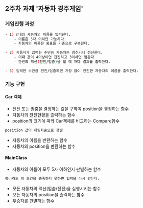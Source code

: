 
## 2주차 과제 '자동차 경주게임'
### 게임진행 과정
```bash
- 1) n대의 자동차의 이름을 입력한다.
    - 이름은 5자 이하만 가능하다.
    - 자동차의 이름은 쉼표를 기준으로 구분한다.
    
- 2) 사용자가 입력한 수만큼 자동차는 멈추거나 전진한다.
    - 이때 값이 4이상이면 전진하고 3이하면 멈춘다
    - 한번의 액션(전진/멈춤)을 할 때 마다 결과를 출력한다.
    
- 3) 입력한 수만큼 전진/멈춤하면 가장 많이 전진한 자동차의 이름을 출력한다.
```

### 기능 구현
#### Car 객체
- 전진 또는 멈춤을 결정하는 값을 구하여 position을 결정하는 함수
- 자동차의 전진현황을 출력하는 함수
- position의 크기에 따라 Car객체를 비교하는 Compare함수
```bash
position 값의 내림차순으로 정렬
```
- 자동차의 이름을 반환하는 함수
- 자동차의 position을 반환하는 함수

#### MainClass
- 자동차의 이름이 모두 5자 이하인지 판별하는 함수
```bash
하나라도 이 조건을 충족하지 못하면 입력을 다시 받는다.
```
- 모든 자동차의 액션(멈춤/전진)을 실행시키는 함수
- 모든 자동차의 position을 출력하는 함수
- 우승자를 판별하는 함수
